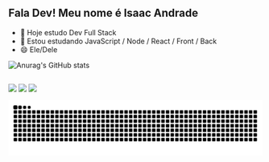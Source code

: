 ## Fala Dev! Meu nome é Isaac Andrade

- 🔭 Hoje estudo Dev Full Stack
- 🌱 Estou estudando JavaScript / Node / React / Front / Back
- 😄 Ele/Dele


![Anurag's GitHub stats](https://github-readme-stats.vercel.app/api?username=IsaacAndra&show_icons=true&theme=radical)
##

<div> 
  <a href = "mailto:isaac.andra84@gmail.com"><img src="https://img.shields.io/badge/-Gmail-%23333?style=for-the-badge&logo=gmail&logoColor=white" target="_blank"></a>
  <a href="https://www.linkedin.com/in/isaac-andrade-b51357223/" target="_blank"><img src="https://img.shields.io/badge/-LinkedIn-%230077B5?style=for-the-badge&logo=linkedin&logoColor=white" target="_blank"></a> 
  <a href="https://twitter.com/Andrade_dev" target="_blank"><img src="https://img.shields.io/badge/Twitter-1DA1F2?style=for-the-badge&logo=twitter&logoColor=white"></a> 
 
  ![Snake animation](https://github.com/IsaacAndra/IsaacAndra/blob/output/github-contribution-grid-snake.svg)
 
</div>
